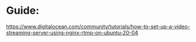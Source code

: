 # Guide:
https://www.digitalocean.com/community/tutorials/how-to-set-up-a-video-streaming-server-using-nginx-rtmp-on-ubuntu-20-04
